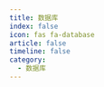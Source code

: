 ```yaml
---
title: 数据库
index: false
icon: fas fa-database
article: false
timeline: false
category:
  - 数据库
---
```


<div class="catalog-display-container">
  <Catalog hideHeading />
</div>